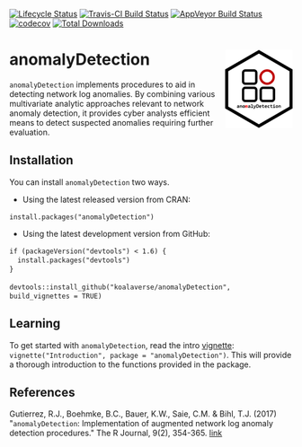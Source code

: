 
<!-- README.md is generated from README.Rmd. Please edit that file -->
[![Lifecycle Status](https://img.shields.io/badge/lifecycle-archived-brightgreen.svg)](https://img.shields.io/badge/lifecycle-archived-brightgreen.svg)
[![Travis-CI Build Status](https://travis-ci.org/koalaverse/anomalyDetection.svg?branch=master)](https://travis-ci.org/koalaverse/anomalyDetection)
[![AppVeyor Build Status](https://ci.appveyor.com/api/projects/status/github/bradleyboehmke/anomalyDetection?branch=master&svg=true)](https://ci.appveyor.com/project/bradleyboehmke/anomalyDetection)
[![codecov](https://codecov.io/gh/koalaverse/anomalyDetection/branch/master/graph/badge.svg)](https://codecov.io/gh/koalaverse/anomalyDetection)
[![Total Downloads](http://cranlogs.r-pkg.org/badges/grand-total/anomalyDetection)](http://cranlogs.r-pkg.org/badges/grand-total/anomalyDetection)

anomalyDetection <img src="tools/anomalyDetection-logo.png" align="right" width="120" height="139" />
=====================================================================================================

`anomalyDetection` implements procedures to aid in detecting network log anomalies. By combining various multivariate analytic approaches relevant to network anomaly detection, it provides cyber analysts efficient means to detect suspected anomalies requiring further evaluation.

Installation
------------

You can install `anomalyDetection` two ways.

-   Using the latest released version from CRAN:

<!-- -->

    install.packages("anomalyDetection")

-   Using the latest development version from GitHub:

<!-- -->

    if (packageVersion("devtools") < 1.6) {
      install.packages("devtools")
    }

    devtools::install_github("koalaverse/anomalyDetection", build_vignettes = TRUE)

Learning
--------

To get started with `anomalyDetection`, read the intro [vignette](https://cran.r-project.org/web/packages/anomalyDetection/vignettes/Introduction.html): `vignette("Introduction", package = "anomalyDetection")`. This will provide a thorough introduction to the functions provided in the package.

References
----------

Gutierrez, R.J., Boehmke, B.C., Bauer, K.W., Saie, C.M. & Bihl, T.J. (2017) "`anomalyDetection`: Implementation of augmented network log anomaly detection procedures." The R Journal, 9(2), 354-365. [link](https://journal.r-project.org/archive/2017/RJ-2017-039/index.html)
